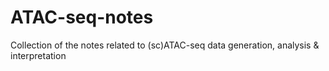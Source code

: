 # ATAC-seq-notes
Collection of the notes related to (sc)ATAC-seq data generation, analysis &amp; interpretation
